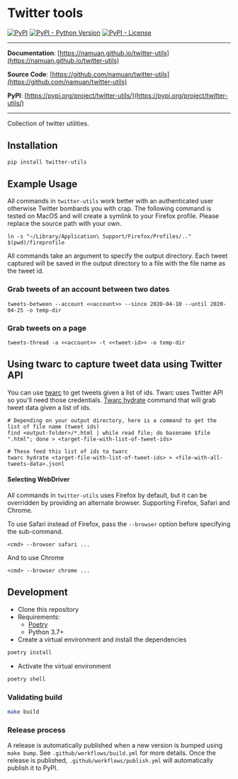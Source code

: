 # Twitter tools

[![PyPI](https://img.shields.io/pypi/v/twitter-utils?style=flat-square)](https://pypi.python.org/pypi/twitter-utils/)
[![PyPI - Python Version](https://img.shields.io/pypi/pyversions/twitter-utils?style=flat-square)](https://pypi.python.org/pypi/twitter-utils/)
[![PyPI - License](https://img.shields.io/pypi/l/twitter-utils?style=flat-square)](https://pypi.python.org/pypi/twitter-utils/)


---

**Documentation**: [https://namuan.github.io/twitter-utils](https://namuan.github.io/twitter-utils)

**Source Code**: [https://github.com/namuan/twitter-utils](https://github.com/namuan/twitter-utils)

**PyPI**: [https://pypi.org/project/twitter-utils/](https://pypi.org/project/twitter-utils/)

---

Collection of twitter utilities.

## Installation

```sh
pip install twitter-utils
```

## Example Usage

All commands in `twitter-utils` work better with an authenticated user otherwise Twitter bombards you with crap.
The following command is tested on MacOS and will create a symlink to your Firefox profile.
Please replace the source path with your own.

```shell
ln -s "~/Library/Application\ Support/Firefox/Profiles/.." $(pwd)/fireprofile
```

All commands take an argument to specify the output directory.
Each tweet captured will be saved in the output directory to a file with the file name as the tweet id.

### Grab tweets of an account between two dates

```shell
tweets-between --account <<account>> --since 2020-04-10 --until 2020-04-25 -o temp-dir
```

### Grab tweets on a page

```shell
tweets-thread -a <<account>> -t <<tweet-id>> -o temp-dir
```

## Using twarc to capture tweet data using Twitter API

You can use [twarc](https://twarc-project.readthedocs.io/en/latest/) to get tweets given a list of ids. 
Twarc uses Twitter API so you'll need those credentials.
[Twarc hydrate](https://twarc-project.readthedocs.io/en/latest/twarc1_en_us/#hydrate) command that will grab tweet data given a list of ids.
```shell
# Depending on your output directory, here is a command to get the list of file name (tweet ids)
find <output-folder>/*.html | while read file; do basename $file ".html"; done > <target-file-with-list-of-tweet-ids>

# These feed this list of ids to twarc
twarc hydrate <target-file-with-list-of-tweet-ids> > <file-with-all-tweets-data>.jsonl
```
#### Selecting WebDriver

All commands in `twitter-utils` uses Firefox by default, but it can be overridden by providing an alternate browser.
Supporting Firefox, Safari and Chrome.

To use Safari instead of Firefox, pass the `--browser` option before specifying the sub-command.

```
<cmd> --browser safari ...
```
And to use Chrome
```
<cmd> --browser chrome ...
```

## Development

* Clone this repository
* Requirements:
  * [Poetry](https://python-poetry.org/)
  * Python 3.7+
* Create a virtual environment and install the dependencies

```sh
poetry install
```

* Activate the virtual environment

```sh
poetry shell
```

### Validating build

```sh
make build
```

### Release process

A release is automatically published when a new version is bumped using `make bump`.
See `.github/workflows/build.yml` for more details.
Once the release is published, `.github/workflows/publish.yml` will automatically publish it to PyPI.
